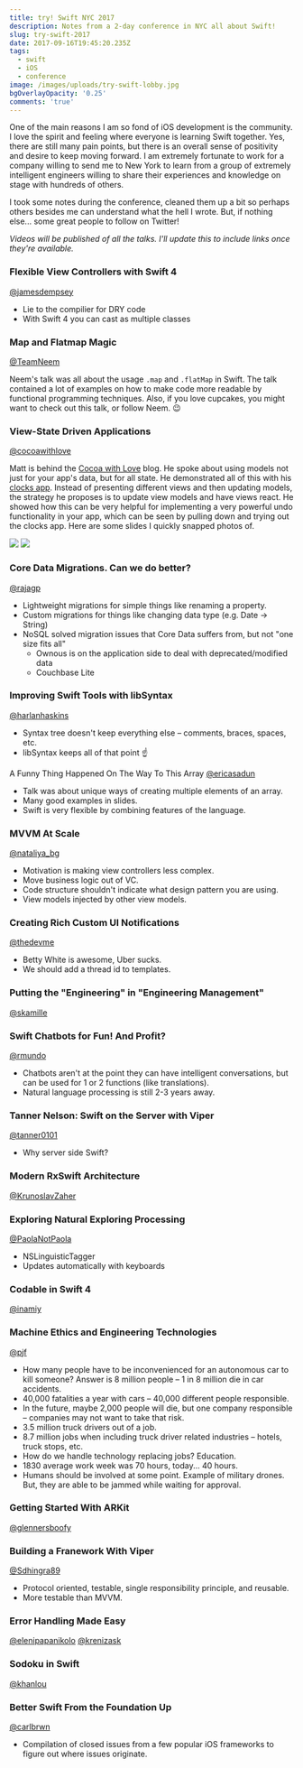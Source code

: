 ```yaml
---
title: try! Swift NYC 2017
description: Notes from a 2-day conference in NYC all about Swift!
slug: try-swift-2017
date: 2017-09-16T19:45:20.235Z
tags:
  - swift
  - iOS
  - conference
image: /images/uploads/try-swift-lobby.jpg
bgOverlayOpacity: '0.25'
comments: 'true'
---
```

One of the main reasons I am so fond of iOS development is the community. I love the spirit and feeling where everyone is learning Swift together. Yes, there are still many pain points, but there is an overall sense of positivity and desire to keep moving forward. I am extremely fortunate to work for a company willing to send me to New York to learn from a group of extremely intelligent engineers willing to share their experiences and knowledge on stage with hundreds of others.

I took some notes during the conference, cleaned them up a bit so perhaps others besides me can understand what the hell I wrote. But, if nothing else... some great people to follow on Twitter! 

_Videos will be published of all the talks. I'll update this to include links once they're available._

### Flexible View Controllers with Swift 4
[@jamesdempsey](https://www.twitter.com/jamesdempsey)

* Lie to the compilier for DRY code
* With Swift 4 you can cast as multiple classes

### Map and Flatmap Magic
[@TeamNeem](https://www.twitter.com/TeamNeem)

Neem's talk was all about the usage `.map` and `.flatMap` in Swift. The talk contained a lot of examples on how to make code more readable by functional programming techniques. Also, if you love cupcakes, you might want to check out this talk, or follow Neem. 😉

### View-State Driven Applications
[@cocoawithlove](https://www.twitter.com/cocoawithlove)

Matt is behind the [Cocoa with Love](https://www.cocoawithlove.com/) blog. He spoke about using models not just for your app's data, but for all state. He demonstrated all of this with his [clocks app](https://github.com/mattgallagher/clocks). Instead of presenting different views and then updating models, the strategy he proposes is to update view models and have views react. He showed how this can be very helpful for implementing a very powerful undo functionality in your app, which can be seen by pulling down and trying out the clocks app. Here are some slides I quickly snapped photos of.

![](/images/uploads/try-swift-view-state.jpg)
![](/images/uploads/try-swift-view-state-more.jpg)

### Core Data Migrations. Can we do better?
[@rajagp](https://www.twitter.com/rajagp)

* Lightweight migrations for simple things like renaming a property.
* Custom migrations for things like changing data type (e.g. Date -> String)
* NoSQL solved migration issues that Core Data suffers from, but not "one size fits all"
    * Ownous is on the application side to deal with deprecated/modified data
    * Couchbase Lite

### Improving Swift Tools with libSyntax
[@harlanhaskins](https://www.twitter.com/harlanhaskins)

* Syntax tree doesn't keep everything else – comments, braces, spaces, etc.
* libSyntax keeps all of that point ☝️

A Funny Thing Happened On The Way To This Array
[@ericasadun](https://www.twitter.com/ericasadun)

* Talk was about unique ways of creating multiple elements of an array.
* Many good examples in slides.
* Swift is very flexible by combining features of the language.

### MVVM At Scale
[@nataliya_bg](https://www.twitter.com/nataliya_bg)

* Motivation is making view controllers less complex.
* Move business logic out of VC.
* Code structure shouldn't indicate what design pattern you are using.
* View models injected by other view models.

### Creating Rich Custom UI Notifications
[@thedevme](https://www.twitter.com/thedevme)

* Betty White is awesome, Uber sucks.
* We should add a thread id to templates.

### Putting the "Engineering" in "Engineering Management"
[@skamille](https://www.twitter.com/skamille)

### Swift Chatbots for Fun! And Profit?
[@rmundo](https://www.twitter.com/rmundo)

* Chatbots aren't at the point they can have intelligent conversations, but can be used for 1 or 2 functions (like translations).
* Natural language processing is still 2-3 years away.

### Tanner Nelson: Swift on the Server with Viper
[@tanner0101](https://www.twitter.com/tanner0101)

* Why server side Swift?

### Modern RxSwift Architecture
[@KrunoslavZaher](https://www.twitter.com/KrunoslavZaher)

### Exploring Natural Exploring Processing
[@PaolaNotPaola](https://www.twitter.com/PaolaNotPaola)

* NSLinguisticTagger
* Updates automatically with keyboards

### Codable in Swift 4
[@inamiy](https://www.twitter.com/inamiy)

### Machine Ethics and Engineering Technologies
[@pjf](https://www.twitter.com/pjf)

* How many people have to be inconvenienced for an autonomous car to kill someone? Answer is 8 million people – 1 in 8 million die in car accidents. 
* 40,000 fatalities a year with cars – 40,000 different people responsible.
* In the future, maybe 2,000 people will die, but one company responsible – companies may not want to take that risk.
* 3.5 million truck drivers out of a job.
* 8.7 million jobs when including truck driver related industries – hotels, truck stops, etc.
* How do we handle technology replacing jobs? Education.
* 1830 average work week was 70 hours, today... 40 hours.
* Humans should be involved at some point. Example of military drones. But, they are able to be jammed while waiting for approval.

### Getting Started With ARKit
[@glennersboofy](https://www.twitter.com/glennersboofy)

### Building a Franework With Viper
[@Sdhingra89](https://www.twitter.com/Sdhingra89)

* Protocol oriented, testable, single responsibility principle, and reusable.
* More testable than MVVM.

### Error Handling Made Easy
[@elenipapanikolo](https://www.twitter.com/elenipapanikolo) [@krenizask](https://www.twitter.com/krenizask)

### Sodoku in Swift
[@khanlou](https://www.twitter.com/khanlou)

### Better Swift From the Foundation Up
[@carlbrwn](https://www.twitter.com/carlbrwn)

* Compilation of closed issues from a few popular iOS frameworks to figure out where issues originate.





